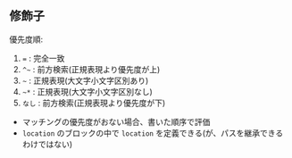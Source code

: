 ## 修飾子

優先度順:

1. `=` : 完全一致
2. `^~` : 前方検索(正規表現より優先度が上)
3. `~` : 正規表現(大文字小文字区別あり)
4. `~*` : 正規表現(大文字小文字区別なし)
5. `なし` : 前方検索(正規表現より優先度が下)

- マッチングの優先度がおない場合、書いた順序で評価
- `location` のブロックの中で `location` を定義できる(が、パスを継承できるわけではない)